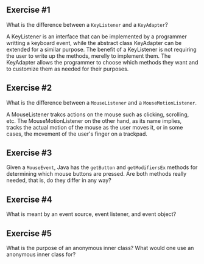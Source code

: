 ## Exercise \#1
What is the difference between a ```KeyListener``` and a ```KeyAdapter```?

  A KeyListener is an interface that can be implemented by a programmer writting a keyboard event, while the abstract class KeyAdapter can be extended for a similar purpose. The benefit of a KeyListener is not requiring the user to write up the methods, merelly to implement them. The KeyAdapter allows the programmer to choose which methods they want and to customize them as needed for their purposes.

## Exercise \#2
What is the difference between a ```MouseListener``` and a ```MouseMotionListener```.

  A MouseListener trakcs actions on the mouse such as clicking, scrolling, etc. The MouseMotionListener on the other hand, as its name implies, tracks the actual motion of the mouse as the user moves it, or in some cases, the movement of the user's finger on a trackpad.

## Exercise \#3
Given a ```MouseEvent```, Java has the ```getButton``` and ```getModifiersEx``` methods for determining which mouse buttons are pressed. Are both methods really needed, that is, do they differ in any way?

  

## Exercise \#4
What is meant by an event source, event listener, and event object?

## Exercise \#5
What is the purpose of an anonymous inner class? What would one use an anonymous inner class for?
